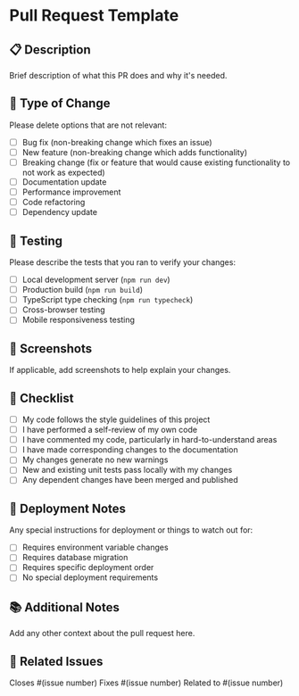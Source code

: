 # Pull Request Template

## 📋 Description

Brief description of what this PR does and why it's needed.

## 🔧 Type of Change

Please delete options that are not relevant:

- [ ] Bug fix (non-breaking change which fixes an issue)
- [ ] New feature (non-breaking change which adds functionality)
- [ ] Breaking change (fix or feature that would cause existing functionality to not work as expected)
- [ ] Documentation update
- [ ] Performance improvement
- [ ] Code refactoring
- [ ] Dependency update

## 🧪 Testing

Please describe the tests that you ran to verify your changes:

- [ ] Local development server (`npm run dev`)
- [ ] Production build (`npm run build`)
- [ ] TypeScript type checking (`npm run typecheck`)
- [ ] Cross-browser testing
- [ ] Mobile responsiveness testing

## 📸 Screenshots

If applicable, add screenshots to help explain your changes.

## 📝 Checklist

- [ ] My code follows the style guidelines of this project
- [ ] I have performed a self-review of my own code
- [ ] I have commented my code, particularly in hard-to-understand areas
- [ ] I have made corresponding changes to the documentation
- [ ] My changes generate no new warnings
- [ ] New and existing unit tests pass locally with my changes
- [ ] Any dependent changes have been merged and published

## 🚀 Deployment Notes

Any special instructions for deployment or things to watch out for:

- [ ] Requires environment variable changes
- [ ] Requires database migration
- [ ] Requires specific deployment order
- [ ] No special deployment requirements

## 📚 Additional Notes

Add any other context about the pull request here.

## 🔗 Related Issues

Closes #(issue number)
Fixes #(issue number)
Related to #(issue number)
